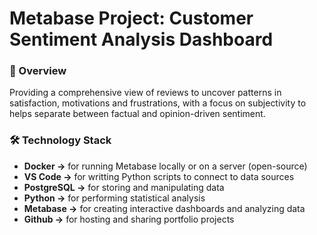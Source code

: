 # Metabase Project: Customer Sentiment Analysis Dashboard

### 📖 Overview
Providing a comprehensive view of reviews to uncover patterns in satisfaction, motivations and frustrations, with a focus on subjectivity to helps separate between factual and opinion-driven sentiment.


### 🛠️ Technology Stack
- **Docker →** for running Metabase locally or on a server (open-source)
- **VS Code →** for writting Python scripts to connect to data sources
- **PostgreSQL →** for storing and manipulating data
- **Python →** for performing statistical analysis
- **Metabase →** for creating interactive dashboards and analyzing data
- **Github →** for hosting and sharing portfolio projects
